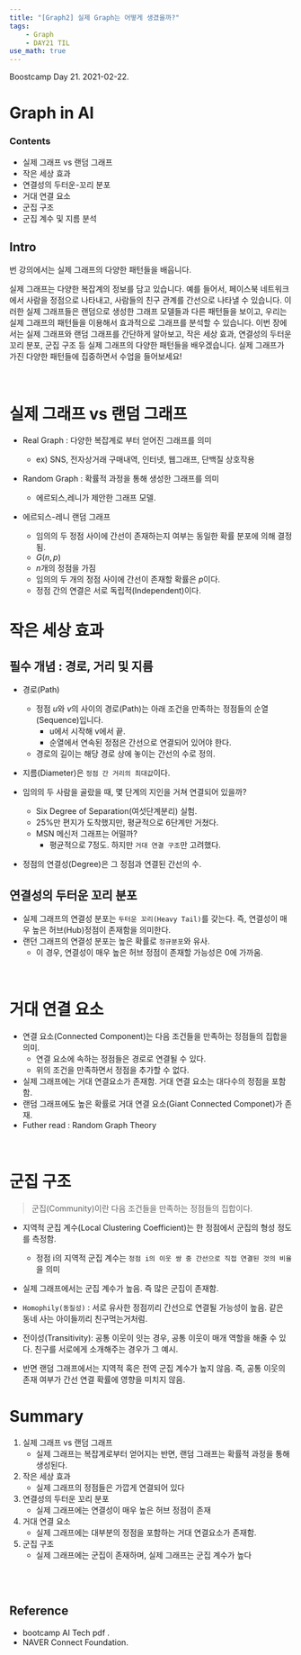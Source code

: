 ```yaml
---
title: "[Graph2] 실제 Graph는 어떻게 생겼을까?"
tags:
    - Graph
    - DAY21 TIL
use_math: true
---
```


Boostcamp Day 21. 2021-02-22.


# Graph in AI

### Contents
- 실제 그래프 vs 랜덤 그래프
- 작은 세상 효과
- 연결성의 두터운-꼬리 분포
- 거대 연결 요소
- 군집 구조
- 군집 계수 및 지름 분석

## Intro
번 강의에서는 실제 그래프의 다양한 패턴들을 배웁니다.

실제 그래프는 다양한 복잡계의 정보를 담고 있습니다. 예를 들어서, 페이스북 네트워크에서 사람을 정점으로 나타내고, 사람들의 친구 관계를 간선으로 나타낼 수 있습니다. 이러한 실제 그래프들은 랜덤으로 생성한 그래프 모델들과 다른 패턴들을 보이고, 우리는 실제 그래프의 패턴들을 이용해서 효과적으로 그래프를 분석할 수 있습니다. 이번 장에서는 실제 그래프와 랜덤 그래프를 간단하게 알아보고, 작은 세상 효과, 연결성의 두터운 꼬리 분포, 군집 구조 등 실제 그래프의 다양한 패턴들을 배우겠습니다. 실제 그래프가 가진 다양한 패턴들에 집중하면서 수업을 들어보세요!

<br>

# 실제 그래프 vs 랜덤 그래프
- Real Graph : 다양한 복잡계로 부터 얻어진 그래프를 의미
    - ex) SNS, 전자상거래 구매내역, 인터넷, 웹그래프, 단백질 상호작용
- Random Graph : 확률적 과정을 통해 생성한 그래프를 의미
    - 에르되스,레니가 제안한 그래프 모델.

- 에르되스-레니 랜덤 그래프
    - 임의의 두 정점 사이에 간선이 존재하는지 여부는 동일한 확률 분포에 의해 결정됨.
    - $G(n,p)$
    - $n$개의 정점을 가짐
    - 임의의 두 개의 정점 사이에 간선이 존재할 확률은 $p$이다.
    - 정점 간의 연결은 서로 독립적(Independent)이다.

# 작은 세상 효과
## 필수 개념 : 경로, 거리 및 지름
- 경로(Path)
    - 정점 $u$와 $v$의 사이의 경로(Path)는 아래 조건을 만족하는 정점들의 순열(Sequence)입니다.
        - u에서 시작해 v에서 끝.
        - 순열에서 연속된 정점은 간선으로 연결되어 있어야 한다.
    - 경로의 길이는 해당 경로 상에 놓이는 간선의 수로 정의.

- 지름(Diameter)은 `정점 간 거리의 최대값`이다.
- 임의의 두 사람을 골랐을 때, 몇 단계의 지인을 거쳐 연결되어 있을까?
    - Six Degree of Separation(여섯단계분리) 실험.
    - 25%만 편지가 도착했지만, 평균적으로 6단계만 거쳤다.
    - MSN 메신저 그래프는 어떨까?
        - 평균적으로 7정도. 하지만 `거대 연결 구조`만 고려했다.
- 정점의 연결성(Degree)은 그 정점과 연결된 간선의 수.

## 연결성의 두터운 꼬리 분포
- 실제 그래프의 연결성 분포는 `두터운 꼬리(Heavy Tail)`를 갖는다. 즉, 연결성이 매우 높은 허브(Hub)정점이 존재함을 의미한다.
- 랜던 그래프의 연결성 분포는 높은 확률로 `정규분포`와 유사.
    - 이 경우, 연결성이 매우 높은 허브 정점이 존재할 가능성은 0에 가까움.


<br>

# 거대 연결 요소
- 연결 요소(Connected Component)는 다음 조건들을 만족하는 정점들의 집합을 의미.
    - 연결 요소에 속하는 정점들은 경로로 연결될 수 있다.
    - 위의 조건을 만족하면서 정점을 추가할 수 없다.
- 실제 그래프에는 거대 연결요소가 존재함. 거대 연결 요소는 대다수의 정점을 포함함.
- 랜덤 그래프에도 높은 확률로 거대 연결 요소(Giant Connected Componet)가 존재.
- Futher read : Random Graph Theory

<br>

# 군집 구조
> 군집(Community)이란 다음 조건들을 만족하는 정점들의 집합이다.
- 지역적 군집 계수(Local Clustering Coefficient)는 한 정점에서 군집의 형성 정도를 측정함.
    - 정점 i의 지역적 군집 계수는 `정점 i의 이웃 쌍 중 간선으로 직접 연결된 것의 비율`을 의미

- 실제 그래프에서는 군집 계수가 높음. 즉 많은 군집이 존재함.
- `Homophily(동질성)` : 서로 유사한 정점끼리 간선으로 연결될 가능성이 높음. 같은 동네 사는 아이들끼리 친구먹는거처럼.
- 전이성(Transitivity): 공통 이웃이 잇는 경우, 공통 이웃이 매개 역할을 해줄 수 있다. 친구를 서로에게 소개해주는 경우가 그 예시.

- 반면 랜덤 그래프에서는 지역적 혹은 전역 군집 계수가 높지 않음. 즉, 공통 이웃의 존재 여부가 간선 연결 확률에 영향을 미치지 않음.

# Summary
1. 실제 그래프 vs 랜덤 그래프
    - 실제 그래프는 복잡계로부터 얻어지는 반면, 랜덤 그래프는 확률적 과정을 통해 생성된다.
2. 작은 세상 효과
    - 실제 그래프의 정점들은 가깝게 연결되어 있다
3. 연결성의 두터운 꼬리 분포 
    - 실제 그래프에는 연결성이 매우 높은 허브 정점이 존재
4. 거대 연결 요소
    - 실제 그래프에는 대부분의 정점을 포함하는 거대 연결요소가 존재함.
5. 군집 구조
    - 실제 그래프에는 군집이 존재하며, 실제 그래프는 군집 계수가 높다


<br><br>

## Reference

- bootcamp AI Tech pdf  .
- NAVER Connect Foundation.


